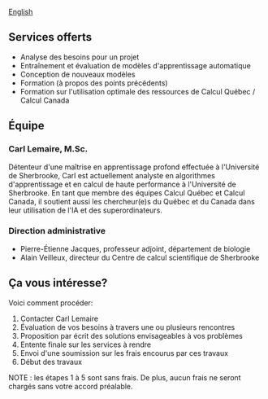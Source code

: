 [English](/english.html)

## Services offerts

* Analyse des besoins pour un projet
* Entraînement et évaluation de modèles d'apprentissage automatique
* Conception de nouveaux modèles
* Formation (à propos des points précédents)
* Formation sur l'utilisation optimale des ressources de Calcul Québec / Calcul Canada

## Équipe

### Carl Lemaire, M.Sc.

Détenteur d'une maîtrise en apprentissage profond effectuée à l'Université de Sherbrooke, Carl est actuellement analyste en algorithmes d'apprentissage et en calcul de haute performance à l'Université de Sherbrooke. En tant que membre des équipes Calcul Québec et Calcul Canada, il soutient aussi les chercheur(e)s du Québec et du Canada dans leur utilisation de l'IA et des superordinateurs.

### Direction administrative

* Pierre-Étienne Jacques, professeur adjoint, département de biologie
* Alain Veilleux, directeur du Centre de calcul scientifique de Sherbrooke

## Ça vous intéresse?

Voici comment procéder:

1. Contacter Carl Lemaire
2. Évaluation de vos besoins à travers une ou plusieurs rencontres
3. Proposition par écrit des solutions envisageables à vos problèmes
4. Entente finale sur les services à rendre
5. Envoi d'une soumission sur les frais encourus par ces travaux
6. Début des travaux

NOTE : les étapes 1 à 5 sont sans frais. De plus, aucun frais ne seront chargés
sans votre accord préalable.
